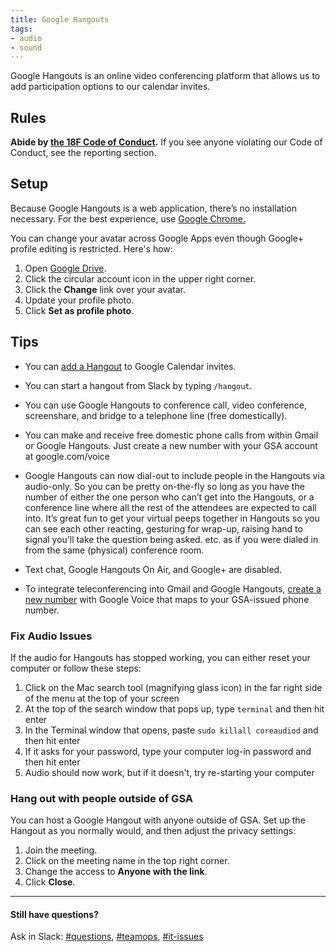 ```yaml
---
title: Google Hangouts
tags:
- audio
- sound
---
```


Google Hangouts is an online video conferencing platform that allows us to add participation options to our calendar invites.

## Rules

**Abide by [the 18F Code of Conduct](/code-of-conduct).**  If you see anyone violating our Code of Conduct, see the reporting section.

## Setup

Because Google Hangouts is a web application, there’s no installation necessary. For the best experience, use [Google Chrome.](https://www.google.com/chrome/browser/desktop/)

You can change your avatar across Google Apps even though Google+ profile editing is restricted. Here's how:

 1. Open [Google Drive](https://drive.google.com).
 2. Click the circular account icon in the upper right corner.
 3. Click the **Change** link over your avatar.
 4. Update your profile photo.
 5. Click **Set as profile photo**.


## <a id="setup">Tips</a>

- You can [add a Hangout](/google-calendar/#tips) to Google Calendar invites.

- You can start a hangout from Slack by typing `/hangout`.

- You can use Google Hangouts to conference call, video conference, screenshare, and bridge to a telephone line (free domestically).

- You can make and receive free domestic phone calls from within Gmail or Google Hangouts. Just create a new number with your GSA account at google.com/voice

- Google Hangouts can now dial-out to include people in the Hangouts via audio-only. So you can be pretty on-the-fly so long as you have the number of either the one person who can’t get into the Hangouts, or a conference line where all the rest of the attendees are expected to call into. It’s great fun to get your virtual peeps together in Hangouts so you can see each other reacting, gesturing for wrap-up, raising hand to signal you’ll take the question being asked. etc. as if you were dialed in from the same (physical) conference room.

- Text chat, Google Hangouts On Air, and Google+ are disabled.

- To integrate teleconferencing into Gmail and Google Hangouts, [create a new number](https://www.google.com/voice/b/0?pli=1) with Google Voice that maps to your GSA-issued phone number.

### Fix Audio Issues

If the audio for Hangouts has stopped working, you can either reset your computer or follow these steps:

1. Click on the Mac search tool (magnifying glass icon) in the far right side of the menu at the top of your screen
2. At the top of the search window that pops up, type `terminal` and then hit enter
3. In the Terminal window that opens, paste `sudo killall coreaudiod` and then hit enter
4. If it asks for your password, type your computer log-in password and then hit enter
5. Audio should now work, but if it doesn't, try re-starting your computer

### Hang out with people outside of GSA

You can host a Google Hangout with anyone outside of GSA. Set up the Hangout as you normally would, and then adjust the privacy settings:

1. Join the meeting.
2. Click on the meeting name in the top right corner.
3. Change the access to **Anyone with the link**.
4. Click **Close**.

---

#### Still have questions?

Ask in Slack: [#questions](https://gsa-tts.slack.com/messages/questions), [#teamops](https://gsa-tts.slack.com/messages/teamops), [#it-issues](https://gsa-tts.slack.com/messages/it-issues)

